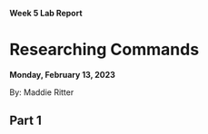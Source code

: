 **Week 5 Lab Report**
# Researching Commands 
**Monday, February 13, 2023**

By: Maddie Ritter

## **Part 1**
